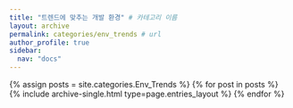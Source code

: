 ```yaml
---
title: "트렌드에 맞추는 개발 환경" # 카테고리 이름
layout: archive
permalink: categories/env_trends # url
author_profile: true
sidebar:
  nav: "docs"
---
```


{% assign posts = site.categories.Env_Trends %}
{% for post in posts %} 
  {% include archive-single.html type=page.entries_layout %} 
{% endfor %}